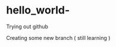 # hello_world-
Trying out github

Creating some new branch ( still learning ) 

                            
                            

